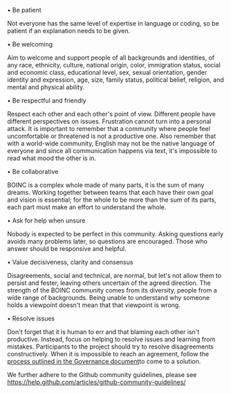•  Be patient

Not everyone has the same level of expertise in language or coding, so be patient if an explanation needs to be given.

•  Be welcoming

Aim to welcome and support people of all backgrounds and identities, of any race, ethnicity, culture, national origin, color, immigration status, social and economic class, educational level, sex, sexual orientation, gender identity and expression, age, size, family status, political belief, religion, and mental and physical ability.

•  Be respectful and friendly

Respect each other and each other's point of view. Different people have different perspectives on issues. Frustration cannot turn into a personal attack. It is important to remember that a community where people feel uncomfortable or threatened is not a productive one. Also remember that with a world-wide community, English may not be the native language of everyone and since all communication happens via text, it's impossible to read what mood the other is in.

•  Be collaborative

BOINC is a complex whole made of many parts, it is the sum of many dreams. Working together between teams that each have their own goal and vision is essential; for the whole to be more than the sum of its parts, each part must make an effort to understand the whole.

•  Ask for help when unsure

Nobody is expected to be perfect in this community. Asking questions early avoids many problems later, so questions are encouraged. Those who answer should be responsive and helpful.

•  Value decisiveness, clarity and consensus

Disagreements, social and technical, are normal, but let's not allow them to persist and fester, leaving others uncertain of the agreed direction. The strength of the BOINC community comes from its diversity, people from a wide range of backgrounds. Being unable to understand why someone holds a viewpoint doesn't mean that that viewpoint is wrong.

•  Resolve issues

Don't forget that it is human to err and that blaming each other isn't productive. Instead, focus on helping to resolve issues and learning from mistakes. Participants to the project should try to resolve disagreements constructively. When it is impossible to reach an agreement, follow the [process outlined in the Governance document](https://github.com/BOINC/boinc-policy/blob/master/Governance.md#5-decision-processes)to come to a solution.


We further adhere to the Github community guidelines, please see https://help.github.com/articles/github-community-guidelines/  

